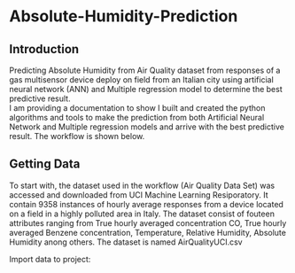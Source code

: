 # Absolute-Humidity-Prediction

Introduction
------------
Predicting Absolute Humidity from Air Quality dataset from responses of a gas multisensor device deploy on field from an Italian city using artificial neural network (ANN) and Multiple regression model to determine the best predictive result.   
I am providing a documentation to show I built and created the python algorithms and tools to make the prediction from both Artificial Neural Network and Multiple regression models and arrive with the best predictive result. The workflow is shown below. 

Getting Data
------------

To start with, the dataset used in the workflow (Air Quality Data Set) was accessed and downloaded from UCI Machine Learning Resiporatory. It contain 9358 instances of hourly average responses from a device located on a field in a highly polluted area in Italy. The dataset consist of fouteen attributes ranging from True hourly averaged concentration CO, True hourly averaged Benzene concentration, Temperature, Relative Humidity, Absolute Humidity anong others.
The dataset is named AirQualityUCI.csv

Import data to project:

